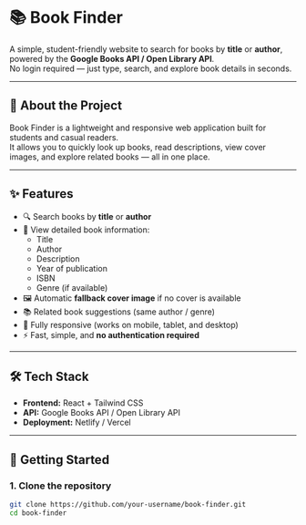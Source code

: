 # 📚 Book Finder

A simple, student-friendly website to search for books by **title** or **author**, powered by the **Google Books API / Open Library API**.  
No login required — just type, search, and explore book details in seconds.

---

## 🔎 About the Project

Book Finder is a lightweight and responsive web application built for students and casual readers.  
It allows you to quickly look up books, read descriptions, view cover images, and explore related books — all in one place.

---

## ✨ Features

- 🔍 Search books by **title** or **author**
- 📖 View detailed book information:
  - Title  
  - Author  
  - Description  
  - Year of publication  
  - ISBN  
  - Genre (if available)  
- 🖼️ Automatic **fallback cover image** if no cover is available  
- 📚 Related book suggestions (same author / genre)  
- 📱 Fully responsive (works on mobile, tablet, and desktop)  
- ⚡ Fast, simple, and **no authentication required**

---

## 🛠️ Tech Stack

- **Frontend:** React + Tailwind CSS  
- **API:** Google Books API / Open Library API  
- **Deployment:** Netlify / Vercel  

---

## 🚀 Getting Started

### 1. Clone the repository
```bash
git clone https://github.com/your-username/book-finder.git
cd book-finder
